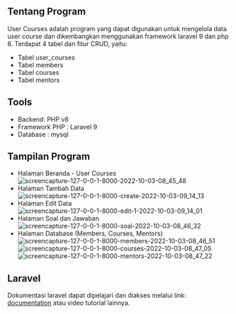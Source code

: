 ## Tentang Program
User Courses adalah program yang dapat digunakan untuk mengelola data user course dan dikembangkan menggunakan framework laravel 9 dan php 8. Terdapat 4 tabel dan fitur CRUD, yaitu:
- Tabel user_courses
- Tabel members
- Tabel courses
- Tabel mentors

## Tools
- Backend: PHP v8
- Framework PHP : Laravel 9
- Database : mysql

## Tampilan Program
- Halaman Beranda - User Courses
![screencapture-127-0-0-1-8000-2022-10-03-08_45_48](https://user-images.githubusercontent.com/30969526/193548983-5bdf1eaa-3af3-4dff-97fe-5186ce7e18f2.png)
- Halaman Tambah Data
![screencapture-127-0-0-1-8000-create-2022-10-03-09_14_13](https://user-images.githubusercontent.com/30969526/193549039-7474626b-2e85-44d4-9c88-db74c12ef338.png)
- Halaman Edit Data
![screencapture-127-0-0-1-8000-edit-1-2022-10-03-09_14_01](https://user-images.githubusercontent.com/30969526/193549078-05bb6448-7784-4dfb-be75-21170e5c26f7.png)
- Halaman Soal dan Jawaban
![screencapture-127-0-0-1-8000-soal-2022-10-03-08_46_32](https://user-images.githubusercontent.com/30969526/193549103-e6e7d703-fae8-4884-8d73-b0f9b05f92d9.png)
- Halaman Database (Members, Courses, Mentors)
![screencapture-127-0-0-1-8000-members-2022-10-03-08_46_51](https://user-images.githubusercontent.com/30969526/193549131-91955f0a-6ba8-4862-94b0-4f8fbf323f3f.png)
![screencapture-127-0-0-1-8000-courses-2022-10-03-08_47_05](https://user-images.githubusercontent.com/30969526/193549168-db324508-f719-4594-a1b4-2b01ac609769.png)
![screencapture-127-0-0-1-8000-mentors-2022-10-03-08_47_22](https://user-images.githubusercontent.com/30969526/193549191-c042d5a3-44cf-474c-a097-31f497bad77e.png)

## Laravel
Dokumentasi laravel dapat dipelajari dan diakses melalui link: [documentation](https://laravel.com/docs) atau video tutorial lainnya.
